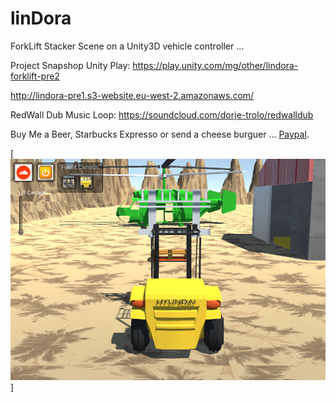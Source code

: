 linDora
=======

ForkLift Stacker Scene on a Unity3D vehicle controller ...

Project Snapshop Unity Play: https://play.unity.com/mg/other/lindora-forklift-pre2

http://lindora-pre1.s3-website.eu-west-2.amazonaws.com/

RedWall Dub Music Loop: https://soundcloud.com/dorje-trolo/redwalldub

Buy Me a Beer, Starbucks Expresso or send a cheese burguer ... [Paypal](https://www.paypal.me/gospelOfLuke/25).


[![que no se resistieran, por que sino los mataban ... ](https://raw.githubusercontent.com/rgarro/linDora/master/lindora.png)]
